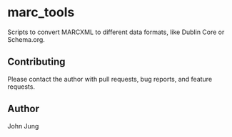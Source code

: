 # marc_tools

Scripts to convert MARCXML to different data formats, like Dublin Core or
Schema.org. 

## Contributing

Please contact the author with pull requests, bug reports, and feature
requests.

## Author

John Jung
